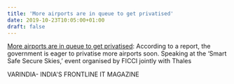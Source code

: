 ```yaml
---
title: 'More airports are in queue to get privatised'
date: 2019-10-23T10:05:00+01:00
draft: false
---
```


[More airports are in queue to get privatised](https://varindia.com/news/more-airports-are-in-queue-to-get-privatised#.XbAX1OOz4Mw.blogger): According to a report, the government is eager to privatise more airports soon. Speaking at the ‘Smart Safe Secure Skies,’ event organised by FICCI jointly with Thales  
  
VARINDIA- INDIA'S FRONTLINE IT MAGAZINE